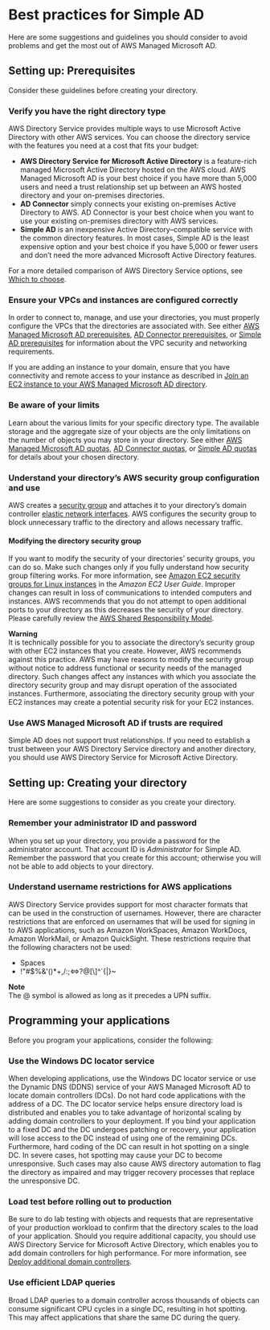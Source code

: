 # Best practices for Simple AD<a name="simple_ad_best_practices"></a>

Here are some suggestions and guidelines you should consider to avoid problems and get the most out of AWS Managed Microsoft AD\.

## Setting up: Prerequisites<a name="simple_ad_best_practices_prereq"></a>

Consider these guidelines before creating your directory\.

### Verify you have the right directory type<a name="choose_right_type"></a>

AWS Directory Service provides multiple ways to use Microsoft Active Directory with other AWS services\. You can choose the directory service with the features you need at a cost that fits your budget:
+ **AWS Directory Service for Microsoft Active Directory** is a feature\-rich managed Microsoft Active Directory hosted on the AWS cloud\. AWS Managed Microsoft AD is your best choice if you have more than 5,000 users and need a trust relationship set up between an AWS hosted directory and your on\-premises directories\.
+ **AD Connector** simply connects your existing on\-premises Active Directory to AWS\. AD Connector is your best choice when you want to use your existing on\-premises directory with AWS services\. 
+ **Simple AD** is an inexpensive Active Directory–compatible service with the common directory features\. In most cases, Simple AD is the least expensive option and your best choice if you have 5,000 or fewer users and don’t need the more advanced Microsoft Active Directory features\.

For a more detailed comparison of AWS Directory Service options, see [Which to choose](what_is.md#choosing_an_option)\.

### Ensure your VPCs and instances are configured correctly<a name="vpc_config"></a>

In order to connect to, manage, and use your directories, you must properly configure the VPCs that the directories are associated with\. See either [AWS Managed Microsoft AD prerequisites](ms_ad_getting_started_prereqs.md), [AD Connector prerequisites](prereq_connector.md), or [Simple AD prerequisites](prereq_simple.md) for information about the VPC security and networking requirements\. 

If you are adding an instance to your domain, ensure that you have connectivity and remote access to your instance as described in [Join an EC2 instance to your AWS Managed Microsoft AD directory](ms_ad_join_instance.md)\. 

### Be aware of your limits<a name="aware_of_limits"></a>

Learn about the various limits for your specific directory type\. The available storage and the aggregate size of your objects are the only limitations on the number of objects you may store in your directory\. See either [AWS Managed Microsoft AD quotas](ms_ad_limits.md), [AD Connector quotas](ad_connector_limits.md), or [Simple AD quotas](simple_ad_limits.md) for details about your chosen directory\.

### Understand your directory’s AWS security group configuration and use<a name="simple_ad_understandsecgroup"></a>

AWS creates a [security group](https://docs.aws.amazon.com/AWSEC2/latest/UserGuide/using-network-security.html#adding-security-group-rule) and attaches it to your directory’s domain controller [elastic network interfaces](https://docs.aws.amazon.com/AWSEC2/latest/UserGuide/using-eni.html)\. AWS configures the security group to block unnecessary traffic to the directory and allows necessary traffic\.

#### Modifying the directory security group<a name="simple_ad_modifyingsecgroup"></a>

If you want to modify the security of your directories’ security groups, you can do so\. Make such changes only if you fully understand how security group filtering works\. For more information, see [Amazon EC2 security groups for Linux instances](https://docs.aws.amazon.com/AWSEC2/latest/UserGuide/using-network-security.html) in the *Amazon EC2 User Guide*\. Improper changes can result in loss of communications to intended computers and instances\. AWS recommends that you do not attempt to open additional ports to your directory as this decreases the security of your directory\. Please carefully review the [AWS Shared Responsibility Model](https://aws.amazon.com/compliance/shared-responsibility-model/)\. 

**Warning**  
It is technically possible for you to associate the directory’s security group with other EC2 instances that you create\. However, AWS recommends against this practice\. AWS may have reasons to modify the security group without notice to address functional or security needs of the managed directory\. Such changes affect any instances with which you associate the directory security group and may disrupt operation of the associated instances\. Furthermore, associating the directory security group with your EC2 instances may create a potential security risk for your EC2 instances\.

### Use AWS Managed Microsoft AD if trusts are required<a name="use_mad_for_trusts"></a>

Simple AD does not support trust relationships\. If you need to establish a trust between your AWS Directory Service directory and another directory, you should use AWS Directory Service for Microsoft Active Directory\.

## Setting up: Creating your directory<a name="simple_ad_best_practices_create"></a>

Here are some suggestions to consider as you create your directory\.

### Remember your administrator ID and password<a name="simple_ad_remember_pw"></a>

When you set up your directory, you provide a password for the administrator account\. That account ID is *Administrator* for Simple AD\. Remember the password that you create for this account; otherwise you will not be able to add objects to your directory\.

### Understand username restrictions for AWS applications<a name="simple_ad_usernamerestrictions"></a>

AWS Directory Service provides support for most character formats that can be used in the construction of usernames\. However, there are character restrictions that are enforced on usernames that will be used for signing in to AWS applications, such as Amazon WorkSpaces, Amazon WorkDocs, Amazon WorkMail, or Amazon QuickSight\. These restrictions require that the following characters not be used:
+ Spaces
+ \!"\#$%&'\(\)\*\+,/:;<=>?@\[\\\]^`\{\|\}\~

**Note**  
The @ symbol is allowed as long as it precedes a UPN suffix\. 

## Programming your applications<a name="simple_ad_program_apps"></a>

Before you program your applications, consider the following:

### Use the Windows DC locator service<a name="simple_ad_program_dc_locator"></a>

When developing applications, use the Windows DC locator service or use the Dynamic DNS \(DDNS\) service of your AWS Managed Microsoft AD to locate domain controllers \(DCs\)\. Do not hard code applications with the address of a DC\. The DC locator service helps ensure directory load is distributed and enables you to take advantage of horizontal scaling by adding domain controllers to your deployment\. If you bind your application to a fixed DC and the DC undergoes patching or recovery, your application will lose access to the DC instead of using one of the remaining DCs\. Furthermore, hard coding of the DC can result in hot spotting on a single DC\. In severe cases, hot spotting may cause your DC to become unresponsive\. Such cases may also cause AWS directory automation to flag the directory as impaired and may trigger recovery processes that replace the unresponsive DC\.

### Load test before rolling out to production<a name="simple_ad_program_load_test"></a>

Be sure to do lab testing with objects and requests that are representative of your production workload to confirm that the directory scales to the load of your application\. Should you require additional capacity, you should use AWS Directory Service for Microsoft Active Directory, which enables you to add domain controllers for high performance\. For more information, see [Deploy additional domain controllers](ms_ad_deploy_additional_dcs.md)\.

### Use efficient LDAP queries<a name="simple_ad_program_ldap_query"></a>

Broad LDAP queries to a domain controller across thousands of objects can consume significant CPU cycles in a single DC, resulting in hot spotting\. This may affect applications that share the same DC during the query\. 